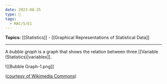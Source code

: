 ```yaml
---
date: 2023-08-25
type: 🧠
tags:
  - MAC/5/E1
---
```


**Topics:** [[Statistics]] - [[Graphical Representations of Statistical Data]]

---

A _bubble graph_ is a graph that shows the relation between three [[Variable (Statistics)|variables]].

![[Bubble Graph-1.png]]

([courtesy of Wikimedia Commons](https://commons.wikimedia.org/wiki/File:Program_evaluation_workshops_-_hours_to_new_accounts_created_bubble_-_2013.png))
